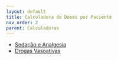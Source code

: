```yaml
---
layout: default
title: Calculadora de Doses por Paciente
nav_order: 2
parent: Calculadoras
---
```


- [Sedação e Analgesia](/calculadoras/calculadora_dose_paciente/sedoanalgesia/)
- [Drogas Vasoativas](/calculadoras/calculadora_dose_paciente/drogas_vasoativas/)

